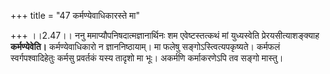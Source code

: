 +++
title = "47 कर्मण्येवाधिकारस्ते मा"

+++
।।2.47।। ननु ममाप्यौपनिषदात्मज्ञानार्थिनः शम एवेष्टस्तत्कथं मां
युध्यस्वेति प्रेरयसीत्याशङ्क्याह **कर्मण्येवेति।** कर्मण्येवाधिकारो न
ज्ञाननिष्ठायाम्। मा फलेषु सङ्गोऽस्त्वित्यपकृष्यते। कर्मफलं
स्वर्गपश्वादिहेतुः कर्मसु प्रवर्तकं यस्य तादृशो मा भूः। अकर्मणि
कर्माकरणेऽपि तव सङ्गो मास्तु।  
